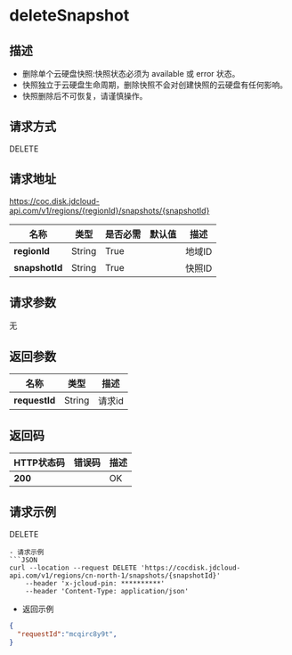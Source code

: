 # deleteSnapshot


## 描述
-   删除单个云硬盘快照:快照状态必须为 available 或 error 状态。
-   快照独立于云硬盘生命周期，删除快照不会对创建快照的云硬盘有任何影响。
-   快照删除后不可恢复，请谨慎操作。


## 请求方式
DELETE

## 请求地址
https://coc.disk.jdcloud-api.com/v1/regions/{regionId}/snapshots/{snapshotId}

|名称|类型|是否必需|默认值|描述|
|---|---|---|---|---|
|**regionId**|String|True| |地域ID|
|**snapshotId**|String|True| |快照ID|

## 请求参数
无


## 返回参数
|名称|类型|描述|
|---|---|---|
|**requestId**|String|请求id|


## 返回码
|HTTP状态码|错误码|描述|
|---|---|---|
|**200**||OK|

## 请求示例
DELETE
```
- 请求示例
```JSON
curl --location --request DELETE 'https://cocdisk.jdcloud-api.com/v1/regions/cn-north-1/snapshots/{snapshotId}' 
    --header 'x-jcloud-pin: **********' 
    --header 'Content-Type: application/json' 
```
- 返回示例
```JSON
{
  "requestId":"mcqirc8y9t",
}

```
